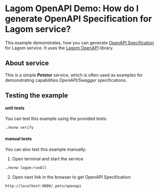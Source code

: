 # Lagom OpenAPI Demo: How do I generate OpenAPI Specification for Lagom service?

This example demonstrates, how you can generate [OpenAPI Specification](https://swagger.io/specification/) for Lagom service. It uses the [Lagom OpenAPI](https://github.com/taymyr/lagom-openapi) library.

## About service

This is a simple **Petstor** service, which is often used as examples for demonstrating capabilities _OpenAPI/Swagger_ specifications.

## Testing the example

#### unit tests

You can test this example using the provided tests:

```bash
./mvnw verify
```

#### manual tests

You can also test this example manually:

1. Open terminal and start the service

```bash
./mvnw lagom:runAll
```

2. Open next link in the browser to get OpenAPI Specification:

```
http://localhost:9000/_pets/openapi
```
